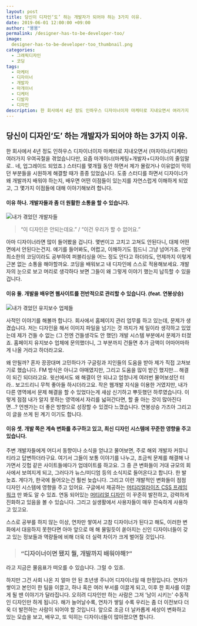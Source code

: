 ```yaml
---
layout: post
title: 당신이 디자인‘도’ 하는 개발자가 되어야 하는 3가지 이유.
date: 2019-06-01 12:00:00 +09:00
author: "묭묭"
permalink: /designer-has-to-be-developer-too/
image:
  designer-has-to-be-developer-too_thumbnail.png
categories:
  - 그래픽디자인
  - 코딩
tags:
  - 마케터
  - 디자이너
  - 개발자
  - 마개이너
  - 디케터
  - 디발자
  - 디자인
description: 한 회사에서 4년 정도 인하우스 디자이너이자 마케터로 지내오면서 여러가지 우여곡절을 겪었습니다만, 요즘 마개이너 스터디를 몇개월 동안 하면서 디자이너가 왜 개발까지 배워야 하는지, 배우면 어떤 이점들이 있는지를 자연스럽게 이해하게 되었고, 그 몇가지 이점들에 대해 이야기해보려 합니다.
---
```




## **당신이 디자인‘도’ 하는 개발자가 되어야 하는 3가지 이유.**

한 회사에서 4년 정도 인하우스 디자이너이자 마케터로 지내오면서 (마자이너/디케터) 여러가지 우여곡절을 겪었습니다만, 요즘 마개이너(마케팅+개발자+디자이너의 줄임말로.. 네, 업그레이드 되었죠.) 스터디를 몇개월 동안 하면서 제가 몰랐거나 이유없이 막히던 부분들을 시원하게 해결할 때가 종종 있었습니다. 도중 스터디를 하면서 디자이너가 왜 개발까지 배워야 하는지, 배우면 어떤 이점들이 있는지를 자연스럽게 이해하게 되었고, 그 몇가지 이점들에 대해 이야기해보려 합니다.





#### 이유 하나. 개발자들과 좀 더 원활한 소통을 할 수 있습니다.

![내가 겪었던 개발자들](https://media.giphy.com/media/RddAJiGxTPQFa/200w_d.gif)

>  “이 디자인은 안되는데요.” / “이건 우리가 할 수 없어요.”

아마 디자이너라면 많이 들어봤을 겁니다. 몇번이고 고치고 고쳐도 안된다니, 대체 어떤 면에서 안된다는건지. 얘기를 들어봐도, 어렵고, 이해하기도 힘드니 그냥 넘어가죠. 만약 최소한의 코딩이라도 공부하여 퍼블리싱을 어느 정도 안다고 하더라도, 언제까지 이렇게 근본 없는 소통을 해야할까요. 코딩을 배워보고 내 디자인에 스스로 적용해보세요. 개발자의 눈으로 보고 머리로 생각하다 보면 그들이 왜 그렇게 이야기 했는지 납득할 수 있을 겁니다.





#### 이유 둘. 개발을 배우면 웹사이트를 전반적으로 관리할 수 있습니다. (feat. 연봉상승)

![내가 겪었던 유지보수 업체들](https://media.giphy.com/media/YWFmlljmSpo6k/giphy.gif)

사적인 이야기를 해볼까 합니다. 회사에서 홈페이지 관리 업무를 하고 있는데, 문제가 생겼습니다. 저는 디자인을 해서 이미지 파일을 넘기는 것 까지가 제 일이라 생각하고 있었는데 제가 건들 수 없는 (그 전엔 건들생각도 안 했던) 개발 시스템 부분에서 문제가 터졌죠. 홈페이지 유지보수 업체에 문의했더니, 그 부분까지 건들면 추가 금액이 어마어마하게 나올 거라고 하더라고요.

왜 안될까? 혼자 끙끙대며 고민하다가 구글링과 지인들의 도움을 받아 제가 직접 고쳐보기로 했습니다. FM 방식은 아니고 야매였지만, 그리고 도움을 많이 받긴 했지만… 해결이 되긴 되더라고요. 윗선에서도 왜 해결이 안 되냐고 엄청나게 여러번 물어보셨던 터라.. 보고드리니 무척 좋아들 하시더라고요. 작은 웹개발 지식을 이용한 거였지만, 내가 다른 영역에서 문제 해결을 할 수 있었다는게 새삼 신기하고 뿌듯했던 하루였습니다. 이렇게 점점 내가 알지 못하는 영역에서 자리를 넓혀간다면, 할 줄 아는 것이 많아진다면…? 언젠가는 더 좋은 방향으로 성장할 수 있겠다 느꼈습니다. 연봉상승 가즈아 그리고 이 글을 쓰게 된 계기 이기도 합니다.





#### 이유 셋. 개발 쪽은 계속 변화를 추구하고 있고, 최신 디자인 시스템에 꾸준한 영향을 주고 있습니다.

주변 개발자들에게 어디서 동향이나 소식을 얻냐고 물어보면, 주로 해외 개발자 커뮤니티라고 답변하더라구요. 여기서 그들이 보통 이야기를 나누고, 조금씩 문제를 해결해 나가면서 깃헙 같은 사이트들에다가 업데이트를 하고요. 그 중 큰 변화들이 거대 규모의 회사에서 보여지게 되고, 그러다가 뉴스/미디엄 등의 소식지로 들어온다고 합니다. 한 발 늦죠. 게다가, 한국에 들어오는건 훨씬 늦습니다. 그리고 이런 개발적인 변화들이 점점 디자인 시스템에 영향을 주고 있어요. 구글에서 제공하는 [머티리얼라이즈 CSS 프레임 워크](<https://materializecss.com/>) 만 봐도 알 수 있죠. 연동 되어있는 [머티리얼 디자인](<https://material.io/design/>) 이 꾸준히 발전하고, 강력하게 진화하고 있음을 볼 수 있습니다. 그리고 실생활에서 사용자들이 매우 친숙하게 사용하고 있고요.

스스로 공부를 하지 않는 이상, 연차만 쌓여서 고참 디자이너가 된다고 해도, 이러한 변화에서 대응하지 못한다면 아마 앞으로 매 해 물밀듯이 쏟아지는 신인 디자이너들이 갖고 있는 정보들과 역량들에 비해 더욱 더 실력 차이가 크게 벌어질 것입니다.





> ### **“디자이너이면 됐지 뭘, 개발까지 배워야해?”**



라고 지금은 물음표가 떠오를 수 있습니다. 그럴 수 있죠.

하지만 그건 사회 나온 지 얼마 안 된 초년생 주니어 디자이너일 때 한정입니다. 연차가 쌓이고 본인이 한 팀을 이끌고, 하나 혹은 여러 부서를 이끌게 되고, 이후 한 회사를 이끌게 될 땐 이야기가 달라집니다. 오히려 디자인만 하는 사람은 그저 ‘남이 시키는’ 수동적인 디자인만 하게 됩니다. 해가 늘어날수록, 연차가 쌓일 수록 우리는 좀 더 이전보다 더욱 더 발전하는 사람이 되어야 할 것입니다. 앞으로 조금 더 날카롭게 세상이 변화하고 있는 모습을 보고, 배우고, 또 익히는 디자이너들이 많아졌으면 합니다.

